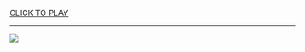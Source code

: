 
<a href="https://premium76.site?title=drum_set_game_unblocked&ref=13M">CLICK TO PLAY</a></h3>
<hr>

<a href="https://premium76.site?title=drum_set_game_unblocked&ref=13M"><img src="https://clearcache.store/games.png"></a>


